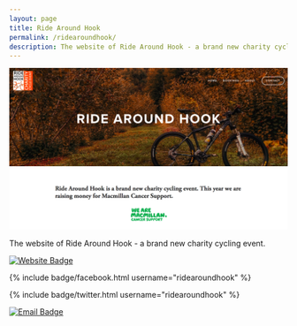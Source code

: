 ```yaml
---
layout: page
title: Ride Around Hook
permalink: /ridearoundhook/
description: The website of Ride Around Hook - a brand new charity cycling event.
---
```


<style>
.content header {
    background-image: url({{ site.baseurl }}/assets/img/drone-by-clem-onojeghuo.jpg);
    background-size: cover;
    background-position: center;
    background-repeat:no-repeat;
}
</style>

![Ride Around Hook Index](/assets/img/ridearoundhook-index.png)

The website of Ride Around Hook - a brand new charity cycling event.

[![Website Badge](https://img.shields.io/badge/Visit-ridearoundhook.org.uk-lightgrey.svg)](https://ridearoundhook.org.uk)

{% include badge/facebook.html username="ridearoundhook" %}

{% include badge/twitter.html username="ridearoundhook" %}

[![Email Badge](https://img.shields.io/badge/Email-samantha@ridearoundhook.org.uk-lightgrey.svg)](mailto:samantha@ridearoundhook.org.uk)
